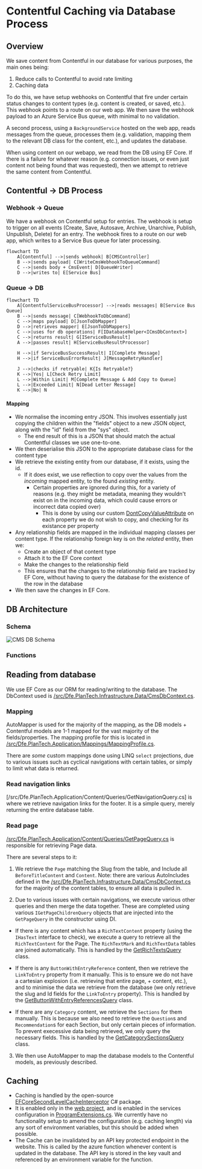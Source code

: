 #  Contentful Caching via Database Process

## Overview

We save content from Contentful in our database for various purposes, the main ones being:
1. Reduce calls to Contentful to avoid rate limiting
2. Caching data 

To do this, we have setup webhooks on Contentful that fire under certain status changes to content types (e.g. content is created, or saved, etc.).
This webhook points to a route on our web app. We then save the webhook payload to an Azure Service Bus queue, with minimal to no validation.

A second process, using a `BackgroundService` hosted on the web app, reads messages from the queue, processes them (e.g. validation, mapping them to the relevant DB class for the content, etc.), and updates the database.

When using content on our webapp, we read from the DB using EF Core. If there is a failure for whatever reason (e.g. connection issues, or even just content not being found that was requested), then we attempt to retrieve the same content from Contentful.

## Contentful -> DB Process

### Webhook -> Queue

We have a webhook on Contentful setup for entries. The webhook is setup to trigger on all events (Create, Save, Autosave, Archive, Unarchive, Publish, Unpublish, Delete) for an entry. The webhook fires to a route on our web app, which writes to a Service Bus queue for later processing.

```mermaid
flowchart TD
    A[Contentful] -->|sends webhook| B[CMSController]
    B -->|sends payload| C[WriteCmsWebhookToQueueCommand]
    C -->|sends body + CmsEvent| D[QueueWriter]
    D -->|writes to| E[Service Bus]
```

### Queue -> DB

```mermaid
flowchart TD
    A[ContentfulServiceBusProcessor] -->|reads messages| B[Service Bus Queue]
    B -->|sends message| C[WebhookToDbCommand]
    C -->|maps payload| D[JsonToDbMapper]
    D -->|retrieves mapper| E[JsonToDbMappers]
    C -->|uses for db operations| F[IDatabaseHelper<ICmsDbContext>]
    C -->|returns result| G[IServiceBusResult]
    A -->|passes result| H[ServiceBusResultProcessor]
    
    H -->|if ServiceBusSuccessResult| I[Complete Message]
    H -->|if ServiceBusErrorResult| J[MessageRetryHandler]
    
    J -->|checks if retryable| K{Is Retryable?}
    K -->|Yes| L[Check Retry Limit]
    L -->|Within Limit| M[Complete Message & Add Copy to Queue]
    L -->|Exceeded Limit| N[Dead Letter Message]
    K -->|No| N
```

#### Mapping

- We normalise the incoming entry JSON. This involves essentially just copying the children within the "fields" object to a new JSON object, along with the "id" field from the "sys" object.
  - The end result of this is a JSON that should match the actual Contentful classes we use one-to-one.
- We then deserialise this JSON to the appropriate database class for the content type
- We retrieve the existing entity from our database, if it exists, using the id. 
  - If it does exist, we use reflection to copy over the values from the _incoming_ mapped entity, to the found _existing_ entity.
    - Certain properties are ignored during this, for a variety of reasons (e.g. they might be metadata, meaning they wouldn't exist on in the incoming data, which could cause errors or incorrect data copied over)
      - This is done by using our custom [DontCopyValueAttribute](./src/Dfe.PlanTech.Domain/DontCopyValueAttribute.cs) on each property we do not wish to copy, and checking for its existance per property
- Any relationship fields are mapped in the individual mapping classes per content type. If the relationship foreign key is on the _related_ entity, then we:
    - Create an object of that content type
    - Attach it to the EF Core context
    - Make the changes to the relationship field
  - This ensures that the changes to the relationship field are tracked by EF Core, without having to query the database for the existence of the row in the database
- We then save the changes in EF Core.

## DB Architecture

### Schema

![CMS DB Schema](/docs/diagrams/published/PTFYS%20CMS%20Schema.png)

### Functions

## Reading from database

We use EF Core as our ORM for reading/writing to the database. The DbContext used is [/src/Dfe.PlanTech.Infrastructure.Data/CmsDbContext.cs](/src/Dfe.PlanTech.Infrastructure.Data/CmsDbContext.cs).

### Mapping

AutoMapper is used for the majority of the mapping, as the DB models + Contentful models are 1-1 mapped for the vast majority of the fields/properties. The mapping profile for this is located in [/src/Dfe.PlanTech.Application/Mappings/MappingProfile.cs](/src/Dfe.PlanTech.Application/Mappings/MappingProfile.cs).

There are _some_ custom mappings done using LINQ `select` projections, due to various issues such as cyclical navigations with certain tables, or simply to limit what data is returned.

### Read navigation links

[/src/Dfe.PlanTech.Application/Content/Queries/GetNavigationQuery.cs] is where we retrieve navigation links for the footer. It is a simple query, merely returning the entire database table.

### Read page

[/src/Dfe.PlanTech.Application/Content/Queries/GetPageQuery.cs](/src/Dfe.PlanTech.Application/Content/Queries/GetPageQuery.cs) is responsible for retrieving Page data.

There are several steps to it:

1. We retrieve the `Page` matching the Slug from the table, and Include all `BeforeTitleContent` and `Content`. Note: there are various AutoIncludes defined in the [/src/Dfe.PlanTech.Infrastructure.Data/CmsDbContext.cs](/src/Dfe.PlanTech.Infrastructure.Data/CmsDbContext.cs) for the majority of the content tables, to ensure all data is pulled in.
  
2. Due to various issues with certain navigations, we execute various other queries and then merge the data together. These are completed using various `IGetPageChildrenQuery` objects that are injected into the `GetPageQuery` in the constructor using DI.

  -  If there is any content which has a `RichTextContent` property (using the `IHasText` interface to check), we execute a query to retrieve all the `RichTextContent` for the Page. The `RichTextMark` and `RichTextData` tables are joined automatically. This is handled by the [GetRichTextsQuery](/src/Dfe.PlanTech.Application/Content/Queries/GetRichTextsQuery.cs) class.
  
  - If there is any `ButtonWithEntryReference` content, then we retrieve the `LinkToEntry` property from it manually. This is to ensure we do not have a cartesian explosion (i.e. retrieving that entire page, + content, etc.), and to minimise the data we retrieve from the database (we only retrieve the slug and Id fields for the `LinkToEntry` property).  This is handled by the [GetButtonWithEntryReferencesQuery](/src/Dfe.PlanTech.Application/Content/Queries/GetButtonWithEntryReferencesQuery.cs) class.

  - If there are any `Category` content, we retrieve the `Sections` for them manually. This is because we also need to retrieve the `Question`s and `Recommendation`s for each Section, but only certain pieces of information. To prevent execessive data being retrieved, we only query the necessary fields. This is handled by the [GetCategorySectionsQuery](/src/Dfe.PlanTech.Application/Content/Queries/GetCategorySectionsQuery.cs) class.

3. We then use AutoMapper to map the database models to the Contentful models, as previously described.

## Caching

- Caching is handled by the open-source [EFCoreSecondLevelCacheInterceptor](https://github.com/VahidN/EFCoreSecondLevelCacheInterceptor) C# package.
- It is enabled only in the [web project](./src/Dfe.PlanTech.Web), and is enabled in the services configuration in [ProgramExtensions.cs](./src/Dfe.PlanTech.Web/ProgramExtensions.cs). We currently have no functionality setup to amend the configuration (e.g. caching length) via any sort of environment variables, but this should be added when possible.
- The Cache can be invalidated by an API key protected endpoint in the website. This is called by the azure function whenever content is updated in the database. The API key is stored in the key vault and referenced by an environment variable for the function.